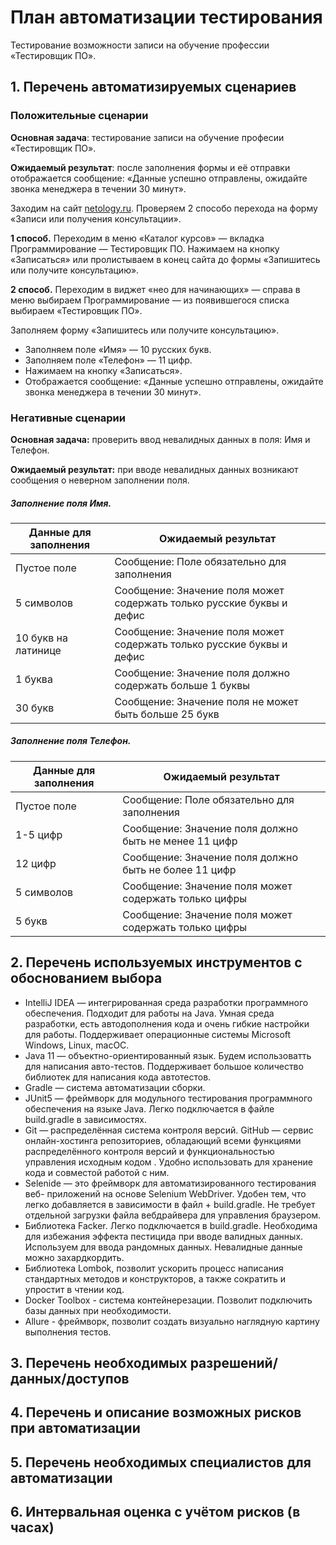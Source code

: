 # План автоматизации тестирования

Тестирование возможности записи на обучение профессии «Тестировщик ПО».

## 1. Перечень автоматизируемых сценариев
### Положительные сценарии
**Основная задача**: тестирование записи на обучение професии «Тестировщик ПО».

**Ожидаемый результат**: после заполнения формы и её отправки отображается сообщение: «Данные успешно отправлены, ожидайте звонка менеджера в течении 30 минут».

Заходим на сайт [netology.ru](https://netology.ru). Проверяем 2 способо перехода на форму «Записи или получения консультации».

**1 способ.** 
Переходим в меню «Каталог курсов» — вкладка Программирование — Тестировщик ПО. Нажимаем на кнопку «Записаться» или пролистываем в конец сайта до формы «Запишитесь или получите консультацию». 

**2 способ.** 
Переходим в виджет «нео для начинающих» — справа в меню выбираем Программирование — из появившегося списка выбираем «Тестировщик ПО». 

Заполняем форму «Запишитесь или получите консультацию».
+ Заполняем поле «Имя» — 10 русских букв.
+ Заполняем поле «Телефон» — 11 цифр. 
+ Нажимаем на кнопку «Записаться».
+ Отображается сообщение: «Данные успешно отправлены, ожидайте звонка менеджера в течении 30 минут».

### Негативные сценарии
**Основная задача:** проверить ввод невалидных данных в поля: Имя и Телефон.

**Ожидаемый результат:** при вводе невалидных данных возникают сообщения о неверном заполнении поля. 

##### Заполнение поля Имя.
|     Данные для заполнения     |         Ожидаемый результат         |
| ------------------------------|-------------------------------------|
| Пустое поле                   | Сообщение: Поле обязательно для заполнения |
| 5 символов                    | Сообщение: Значение поля может содержать только русские буквы и дефис |
| 10 букв на латинице           | Сообщение: Значение поля может содержать только русские буквы и дефис |
| 1 буква                       | Сообщение: Значение поля должно содержать больше 1 буквы              |
| 30 букв                       | Сообщение: Значение поля не может быть больше 25 букв                 |


##### Заполнение поля Телефон.
|     Данные для заполнения     |         Ожидаемый результат         |
| ------------------------------|-------------------------------------|
| Пустое поле                   | Сообщение: Поле обязательно для заполнения |
| 1-5 цифр                      | Сообщение: Значение поля должно быть не менее 11 цифр                 |
| 12  цифр                      | Сообщение: Значение поля должно быть не более 11 цифр                 |
| 5 символов                    | Сообщение: Значение поля может содержать только цифры                 |
| 5 букв                        | Сообщение: Значение поля может содержать только цифры                 |

## 2. Перечень используемых инструментов с обоснованием выбора
+ IntelliJ IDEA — интегрированная среда разработки программного обеспечения. Подходит для работы на Java. Умная среда разработки, есть автодополнения кода и очень гибкие настройки для работы. Поддерживает операционные системы Microsoft Windows, Linux, macOC.
+ Java 11 — объектно-ориентированный язык. Будем использоватть для написания авто-тестов. Поддерживает большое количество библиотек для написания кода автотестов.
+ Gradle — система автоматизации сборки. 
+ JUnit5 — фреймворк для модульного тестирования программного обеспечения на языке Java. Легко подключается в файле build.gradle в зависимостях.
+ Git — распределённая система контроля версий. GitHub — сервис онлайн-хостинга репозиториев, обладающий всеми функциями распределённого контроля версий и функциональностью управления исходным кодом . Удобно использовать для хранение кода и совместой работой с ним.
+ Selenide — это фреймворк для автоматизированного тестирования веб- приложений на основе Selenium WebDriver. Удобен тем, что легко добавляется в зависимости в файл + build.gradle. Не требует отдельной загрузки файла вебдрайвера для управления браузером.
+ Библиотека Facker. Легко подключается в build.gradle. Необходима для избежания эффекта пестицида при вводе валидных данных. Используем для ввода рандомных данных. Невалидные данные можно захардкордить.
+ Библиотека Lombok, позволит ускорить процесс написания стандартных методов и конструкторов, а также сократить и упростит в чтении код.
+ Docker Toolbox - система контейнерезации. Позволит подключить базы данных при необходимости.
+ Allure - фреймворк, позволит создать визуально наглядную картину выполнения тестов.

## 3. Перечень необходимых разрешений/данных/доступов

## 4. Перечень и описание возможных рисков при автоматизации

## 5. Перечень необходимых специалистов для автоматизации

## 6. Интервальная оценка с учётом рисков (в часах)
